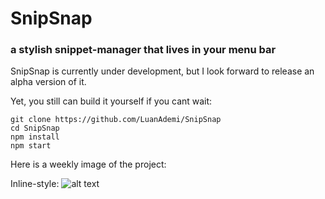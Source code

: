# SnipSnap 

###  a stylish snippet-manager that lives in your menu bar



SnipSnap is currently under development, but I look forward to release an alpha version of it.

Yet, you still can build it yourself if you cant wait:

```shell
git clone https://github.com/LuanAdemi/SnipSnap
cd SnipSnap
npm install
npm start
```

Here is a weekly image of the project:

Inline-style: 
![alt text](https://github.com/LuanAdemi/SnipSnap/master/README/weekly_image.png "Weekly Image")


